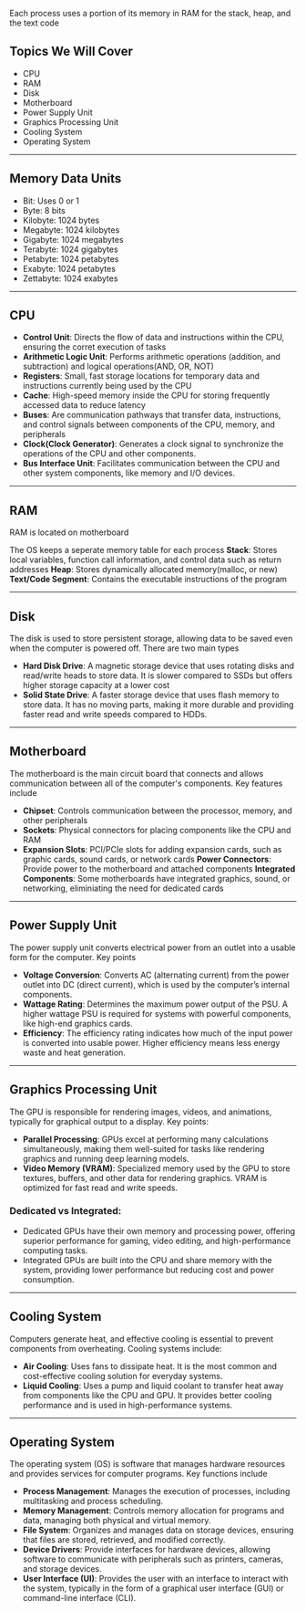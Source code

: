 Each process uses a portion of its memory in RAM for the stack, heap, and the text code

## Topics We Will Cover
- CPU
- RAM
- Disk
- Motherboard
- Power Supply Unit
- Graphics Processing Unit
- Cooling System
- Operating System

***

## Memory Data Units

- Bit: Uses 0 or 1
- Byte: 8 bits
- Kilobyte: 1024 bytes
- Megabyte: 1024 kilobytes
- Gigabyte: 1024 megabytes
- Terabyte: 1024 gigabytes
- Petabyte: 1024 petabytes
- Exabyte: 1024 petabytes
- Zettabyte: 1024 exabytes

***

## CPU
- **Control Unit**: Directs the flow of data and instructions within the CPU, ensuring the corret execution of tasks
- **Arithmetic Logic Unit**: Performs arithmetic operations (addition, and subtraction) and logical operations(AND, OR, NOT)
- **Registers**: Small, fast storage locations for temporary data and instructions currently being used by the CPU
- **Cache**: High-speed memory inside the CPU for storing frequently accessed data to reduce latency
- **Buses**: Are communication pathways that transfer data, instructions, and control signals between components of the CPU, memory, and peripherals
- **Clock(Clock Generator)**:  Generates a clock signal to synchronize the operations of the CPU and other components.
- **Bus Interface Unit**: Facilitates communication between the CPU and other system components, like memory and I/O devices.

***

## RAM
RAM is located on motherboard

The OS keeps a seperate memory table for each process
**Stack**: Stores local variables, function call information, and control data such as return addresses
**Heap**: Stores dynamically allocated memory(malloc, or new)
**Text/Code Segment**: Contains the executable instructions of the program

***

## Disk
The disk is used to store persistent storage, allowing data to be saved even when the computer is powered off. There are two main types
- **Hard Disk Drive**: A magnetic storage device that uses rotating disks and read/write heads to store data. It is slower compared to SSDs but offers higher storage capacity at a lower cost
- **Solid State Drive**: A faster storage device that uses flash memory to store data. It has no moving parts, making it more durable and providing faster read and write speeds compared to HDDs.
***

## Motherboard
The motherboard is the main circuit board that connects and allows communication between all of the computer's components. Key features include
- **Chipset**: Controls communication between the processor, memory, and other peripherals 
- **Sockets**: Physical connectors for placing components like the CPU and RAM
- **Expansion Slots**: PCI/PCIe slots for adding expansion cards, such as graphic cards, sound cards, or network cards
**Power Connectors**: Provide power to the motherboard and attached components
**Integrated Components**: Some motherboards have integrated graphics, sound, or networking, eliminiating the need for dedicated cards

***

## Power Supply Unit
The power supply unit converts electrical power from an outlet into a usable form for the computer. Key points
- **Voltage Conversion**: Converts AC (alternating current) from the power outlet into DC (direct current), which is used by the computer’s internal components.
- **Wattage Rating**: Determines the maximum power output of the PSU. A higher wattage PSU is required for systems with powerful components, like high-end graphics cards.
- **Efficiency**: The efficiency rating indicates how much of the input power is converted into usable power. Higher efficiency means less energy waste and heat generation.

***

## Graphics Processing Unit
The GPU is responsible for rendering images, videos, and animations, typically for graphical output to a display. Key points:

- **Parallel Processing**: GPUs excel at performing many calculations simultaneously, making them well-suited for tasks like rendering graphics and running deep learning models.
- **Video Memory (VRAM)**: Specialized memory used by the GPU to store textures, buffers, and other data for rendering graphics. VRAM is optimized for fast read and write speeds.

### Dedicated vs Integrated:
- Dedicated GPUs have their own memory and processing power, offering superior performance for gaming, video editing, and high-performance computing tasks.
- Integrated GPUs are built into the CPU and share memory with the system, providing lower performance but reducing cost and power consumption.

***

## Cooling System
Computers generate heat, and effective cooling is essential to prevent components from overheating. Cooling systems include:

- **Air Cooling**: Uses fans to dissipate heat. It is the most common and cost-effective cooling solution for everyday systems.
- **Liquid Cooling**: Uses a pump and liquid coolant to transfer heat away from components like the CPU and GPU. It provides better cooling performance and is used in high-performance systems.
***

## Operating System
The operating system (OS) is software that manages hardware resources and provides services for computer programs. Key functions include

- **Process Management**: Manages the execution of processes, including multitasking and process scheduling.
- **Memory Management**: Controls memory allocation for programs and data, managing both physical and virtual memory.
- **File System**: Organizes and manages data on storage devices, ensuring that files are stored, retrieved, and modified correctly.
- **Device Drivers**: Provide interfaces for hardware devices, allowing software to communicate with peripherals such as printers, cameras, and storage devices.
- **User Interface (UI)**: Provides the user with an interface to interact with the system, typically in the form of a graphical user interface (GUI) or command-line interface (CLI).